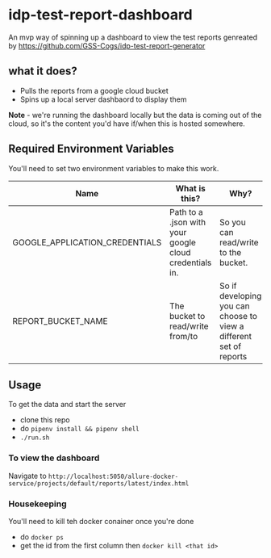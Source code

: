 
# idp-test-report-dashboard

An mvp way of spinning up a dashboard to view the test reports genreated by https://github.com/GSS-Cogs/idp-test-report-generator

## what it does?

- Pulls the reports from a google cloud bucket
- Spins up a local server dashbaord to display them

**Note** - we're running the dashboard locally but the data is coming out of the cloud, so it's the content you'd have if/when this is hosted somewhere. 

## Required Environment Variables

You'll need to set two environment variables to make this work.

| Name    | What is this?  |  Why?  |
|---------|----------------|--------|
| GOOGLE_APPLICATION_CREDENTIALS | Path to a .json with your google cloud credentials in. | So you can read/write to the bucket. |
| REPORT_BUCKET_NAME | The bucket to read/write from/to | So if developing you can choose to view a different set of reports |


## Usage

To get the data and start the server
- clone this repo
- do `pipenv install && pipenv shell`
- `./run.sh`

### To view the dashboard
Navigate to `http://localhost:5050/allure-docker-service/projects/default/reports/latest/index.html`

### Housekeeping
You'll need to kill teh docker conainer once you're done
- do `docker ps`
- get the id from the first column then `docker kill <that id>`